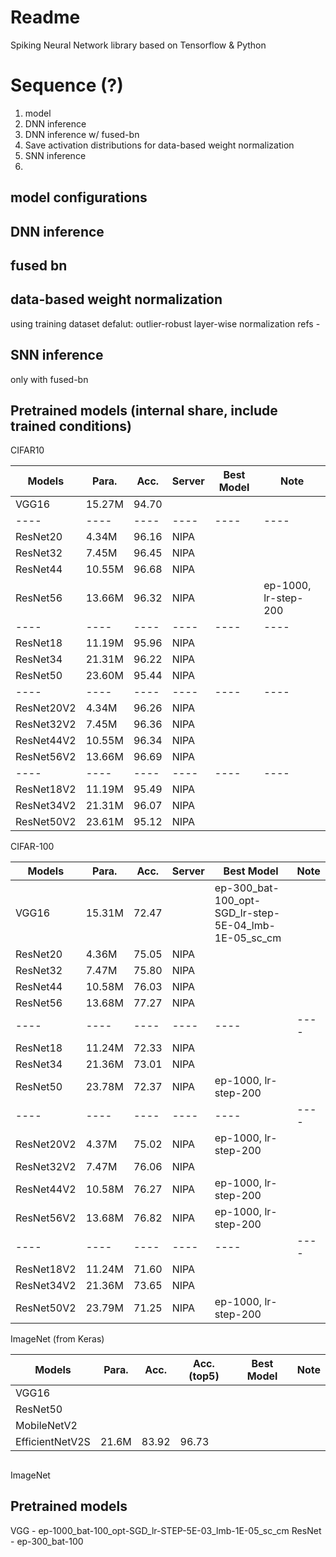 # Readme

Spiking Neural Network library based on Tensorflow & Python


# Sequence (?)
1. model
2. DNN inference
3. DNN inference w/ fused-bn
4. Save activation distributions for data-based weight normalization
5. SNN inference
6. 

## model configurations

## DNN inference

## fused bn


## data-based weight normalization
using training dataset
defalut: outlier-robust layer-wise normalization
refs -

## SNN inference
only with fused-bn


## Pretrained models (internal share, include trained conditions)

CIFAR10

|Models|Para.|Acc.|Server|Best Model|Note|
|----|----|----|----|----|----|
|VGG16      | 15.27M | 94.70 | |
|----|----|----|----|----|----|
|ResNet20   |  4.34M | 96.16 | NIPA |  | 
|ResNet32   |  7.45M | 96.45 | NIPA |  | 
|ResNet44   | 10.55M | 96.68 | NIPA | | 
|ResNet56   | 13.66M | 96.32 | NIPA | | ep-1000, lr-step-200
|----|----|----|----|----|----|
|ResNet18   | 11.19M | 95.96 | NIPA | |
|ResNet34   | 21.31M | 96.22 | NIPA | | 
|ResNet50   | 23.60M | 95.44 | NIPA | |
|----|----|----|----|----|----|
|ResNet20V2 |  4.34M | 96.26 | NIPA | | 
|ResNet32V2 |  7.45M | 96.36 | NIPA |
|ResNet44V2 | 10.55M | 96.34 | NIPA | | 
|ResNet56V2 | 13.66M | 96.69 | NIPA | | 
|----|----|----|----|----|----|
|ResNet18V2 | 11.19M | 95.49 | NIPA | 
|ResNet34V2 | 21.31M | 96.07 | NIPA | 
|ResNet50V2 | 23.61M | 95.12 | NIPA |



CIFAR-100

|Models|Para.|Acc.|Server|Best Model|Note|
|----|----|----|----|----|----|
|VGG16      | 15.31M | 72.47 |      | ep-300_bat-100_opt-SGD_lr-step-5E-04_lmb-1E-05_sc_cm
|ResNet20   |  4.36M | 75.05 | NIPA |
|ResNet32   |  7.47M | 75.80 | NIPA |
|ResNet44   | 10.58M | 76.03 | NIPA |
|ResNet56   | 13.68M | 77.27 | NIPA |
|----|----|----|----|----|----|
|ResNet18   | 11.24M | 72.33 | NIPA | 
|ResNet34   | 21.36M | 73.01 | NIPA | 
|ResNet50   | 23.78M | 72.37 | NIPA | ep-1000, lr-step-200
|----|----|----|----|----|----|
|ResNet20V2 |  4.37M | 75.02 | NIPA | ep-1000, lr-step-200
|ResNet32V2 |  7.47M | 76.06 | NIPA |
|ResNet44V2 | 10.58M | 76.27 | NIPA | ep-1000, lr-step-200
|ResNet56V2 | 13.68M | 76.82 | NIPA | ep-1000, lr-step-200
|----|----|----|----|----|----|
|ResNet18V2 | 11.24M | 71.60 | NIPA | 
|ResNet34V2 | 21.36M | 73.65 | NIPA | 
|ResNet50V2 | 23.79M | 71.25 | NIPA | ep-1000, lr-step-200



ImageNet (from Keras)

| Models          | Para.  | Acc.  | Acc.(top5) |Best Model|Note|
|-----------------|--------|-------|------------|----|----|
| VGG16           |        |       |
| ResNet50        |        |       |
| MobileNetV2     |        |       |
| EfficientNetV2S | 21.6M | 83.92 | 96.73


##
ImageNet

## Pretrained models 
VGG     - ep-1000_bat-100_opt-SGD_lr-STEP-5E-03_lmb-1E-05_sc_cm
ResNet  - ep-300_bat-100

